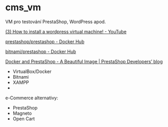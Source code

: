 # cms_vm
VM pro testování PrestaShop, WordPress apod.

[(3) How to install a wordpress virtual machine! - YouTube](https://www.youtube.com/watch?v=WvaNdaXMRFU)

[prestashop/prestashop - Docker Hub](https://hub.docker.com/r/prestashop/prestashop/)

[bitnami/prestashop - Docker Hub](https://hub.docker.com/r/bitnami/prestashop/)

[Docker and PrestaShop - A Beautiful Image | PrestaShop Developers’ blog](https://build.prestashop.com/news/prestashop-and-docker/)


* VirtualBox/Docker
* Bitnami
* XAMPP
* 


e-Commerce alternativy:

* PrestaShop
* Magneto
* Open Cart
